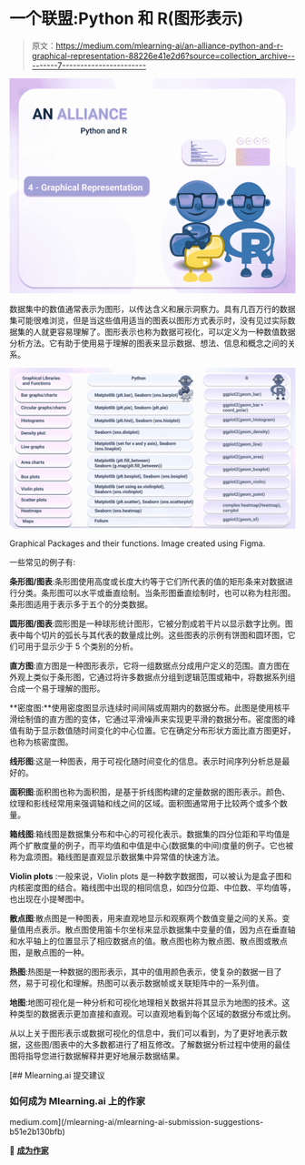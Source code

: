 # 一个联盟:Python 和 R(图形表示)

> 原文：<https://medium.com/mlearning-ai/an-alliance-python-and-r-graphical-representation-88226e41e2d6?source=collection_archive---------7----------------------->

![](img/cae5d0548f1befecb04e801eb89b6908.png)

数据集中的数值通常表示为图形，以传达含义和展示洞察力。具有几百万行的数据集可能很难浏览，但是当这些值用适当的图表以图形方式表示时，没有见过实际数据集的人就更容易理解了。图形表示也称为数据可视化，可以定义为一种数值数据分析方法。它有助于使用易于理解的图表来显示数据、想法、信息和概念之间的关系。

![](img/323c0892e40a78f5a877b7ecba88b8e6.png)

Graphical Packages and their functions. Image created using Figma.

一些常见的例子有:

**条形图/图表**:条形图使用高度或长度大约等于它们所代表的值的矩形条来对数据进行分类。条形图可以水平或垂直绘制。当条形图垂直绘制时，也可以称为柱形图。条形图适用于表示多于五个的分类数据。

**圆形图/图表**:圆形图是一种球形统计图形，它被分割成若干片以显示数字比例。图表中每个切片的弧长与其代表的数量成比例。这些图表的示例有饼图和圆环图，它们可用于显示少于 5 个类别的分析。

**直方图**:直方图是一种图形表示，它将一组数据点分成用户定义的范围。直方图在外观上类似于条形图，它通过将许多数据点分组到逻辑范围或箱中，将数据系列组合成一个易于理解的图形。

**密度图:**使用密度图显示连续时间间隔或周期内的数据分布。此图是使用核平滑绘制值的直方图的变体，它通过平滑噪声来实现更平滑的数据分布。密度图的峰值有助于显示数值随时间变化的中心位置。它在确定分布形状方面比直方图更好，也称为核密度图。

**线形图**:这是一种图表，用于可视化随时间变化的信息。表示时间序列分析总是最好的。

**面积图**:面积图也称为面积图，是基于折线图构建的定量数据的图形表示。颜色、纹理和影线经常用来强调轴和线之间的区域。面积图通常用于比较两个或多个数量。

**箱线图**:箱线图是数据集分布和中心的可视化表示。数据集的四分位距和平均值是两个扩散度量的例子，而平均值和中值是中心(数据集的中间)度量的例子。它也被称为盒须图。箱线图是直观显示数据集中异常值的快速方法。

**Violin plots** :一般来说，Violin plots 是一种数字数据图，可以被认为是盒子图和内核密度图的结合。箱线图中出现的相同信息，如四分位距、中位数、平均值等，也出现在小提琴图中。

**散点图**:散点图是一种图表，用来直观地显示和观察两个数值变量之间的关系。变量值用点表示。散点图使用笛卡尔坐标来显示数据集中变量的值，因为点在垂直轴和水平轴上的位置显示了相应数据点的值。散点图也称为散点图、散点图或散点图，是散点图的一种。

**热图**:热图是一种数据的图形表示，其中的值用颜色表示，使复杂的数据一目了然，易于可视化和理解。热图可以表示数据帧或关联矩阵中的一系列值。

**地图**:地图可视化是一种分析和可视化地理相关数据并将其显示为地图的技术。这种类型的数据表示更加直接和直观。可以直观地看到每个区域的数据分布或比例。

从以上关于图形表示或数据可视化的信息中，我们可以看到，为了更好地表示数据，这些图/图表中的大多数都进行了相互修改。了解数据分析过程中使用的最佳图将指导您进行数据解释并更好地展示数据结果。

[](/mlearning-ai/mlearning-ai-submission-suggestions-b51e2b130bfb) [## Mlearning.ai 提交建议

### 如何成为 Mlearning.ai 上的作家

medium.com](/mlearning-ai/mlearning-ai-submission-suggestions-b51e2b130bfb) 

🔵 [**成为作家**](/mlearning-ai/mlearning-ai-submission-suggestions-b51e2b130bfb)